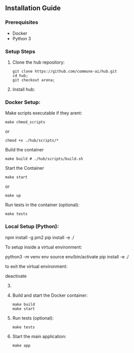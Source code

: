 
## Installation Guide

### Prerequisites
- Docker
- Python 3

### Setup Steps



1. Clone the hub repository:
   ```
   git clone https://github.com/commune-ai/hub.git
   cd hub;
   git checkout arena;
   ```

2. Install hub:


### Docker Setup:


 Make scripts executable if they arent:
```
make chmod_scripts 
```
or
```
chmod +x ./hub/scripts/*
```

Build the container
```
make build # ./hub/scripts/build.sh

```


Start the Container
```
make start 
```
or 
```
make up
```


Run tests in the container (optional):

```
make tests
```


### Local Setup (Python):

npm install -g pm2
pip install -e ./

To setup inside a virtual environment:

python3 -m venv env
source env/bin/activate
pip install -e ./

to exit the virtual environment:

deactivate


3.
4. Build and start the Docker container:
   ```
   make build
   make start
   ```

5. Run tests (optional):
   ```
   make tests
   ```

6. Start the main application:
   ```
   make app
   ```
